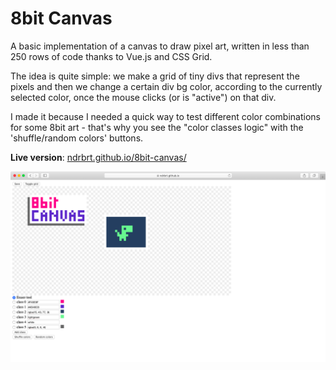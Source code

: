 # 8bit Canvas

A basic implementation of a canvas to draw pixel art, written in less than 250 rows of code thanks to Vue.js and CSS Grid.

The idea is quite simple: we make a grid of tiny divs that represent the pixels and then we change a certain div bg color, according to the currently selected color, once the mouse clicks (or is "active") on that div.

I made it because I needed a quick way to test different color combinations for some 8bit art - that's why you see the "color classes logic" with the 'shuffle/random colors' buttons.

**Live version**: [ndrbrt.github.io/8bit-canvas/](https://ndrbrt.github.io/8bit-canvas/)

![Screenshot](./screenshot.png)
